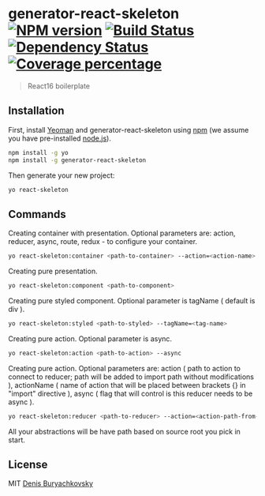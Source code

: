 # generator-react-skeleton [![NPM version][npm-image]][npm-url] [![Build Status][travis-image]][travis-url] [![Dependency Status][daviddm-image]][daviddm-url] [![Coverage percentage][coveralls-image]][coveralls-url]
> React16 boilerplate

## Installation

First, install [Yeoman](http://yeoman.io) and generator-react-skeleton using [npm](https://www.npmjs.com/) (we assume you have pre-installed [node.js](https://nodejs.org/)).

```bash
npm install -g yo
npm install -g generator-react-skeleton
```

Then generate your new project:

```bash
yo react-skeleton
```

## Commands

Creating container with presentation. Optional parameters are: action, reducer, async, route, redux - to configure your container.
```bash
yo react-skeleton:container <path-to-container> --action=<action-name> --reducer=<reducer-name> --route=/<route> --async --redux
```

Creating pure presentation.
```bash
yo react-skeleton:component <path-to-component>
```

Creating pure styled component. Optional parameter is tagName ( default is div ).
```bash
yo react-skeleton:styled <path-to-styled> --tagName=<tag-name>
```

Creating pure action. Optional parameter is async.
```bash
yo react-skeleton:action <path-to-action> --async
```

Creating pure action. Optional parameters are: action ( path to action to connect to reducer; path will be added to import path without modifications ),
actionName ( name of action that will be placed between brackets {} in "import" directive ), async ( flag that will control is this reducer needs to be async ).
```bash
yo react-skeleton:reducer <path-to-reducer> --action=<action-path-from-reducer-folder> --actionName=<action-name> --async
```

All your abstractions will be have path based on source root you pick in start.

## License

MIT [Denis Buryachkovsky](https://github.com/fiWhy)


[npm-image]: https://badge.fury.io/js/generator-react-skeleton.svg
[npm-url]: https://npmjs.org/package/generator-react-skeleton
[travis-image]: https://travis-ci.org//generator-react-skeleton.svg?branch=master
[travis-url]: https://travis-ci.org//generator-react-skeleton
[daviddm-image]: https://david-dm.org//generator-react-skeleton.svg?theme=shields.io
[daviddm-url]: https://david-dm.org//generator-react-skeleton
[coveralls-image]: https://coveralls.io/repos//generator-react-skeleton/badge.svg
[coveralls-url]: https://coveralls.io/r//generator-react-skeleton
